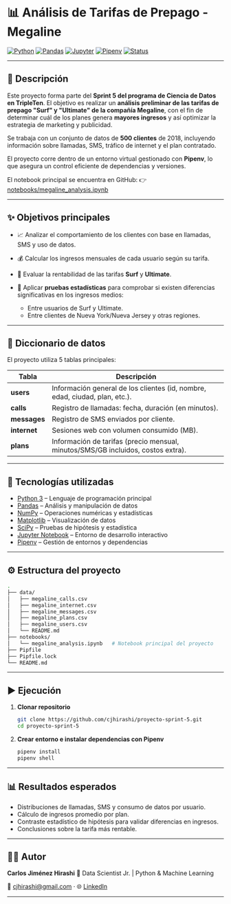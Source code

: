 # 📊 Análisis de Tarifas de Prepago - Megaline

[![Python](https://img.shields.io/badge/Python-3.x-blue?logo=python)](https://www.python.org/)
[![Pandas](https://img.shields.io/badge/Pandas-Data%20Analysis-green?logo=pandas)](https://pandas.pydata.org/)
[![Jupyter](https://img.shields.io/badge/Jupyter-Notebook-orange?logo=jupyter)](https://jupyter.org/)
[![Pipenv](https://img.shields.io/badge/Pipenv-Environment-lightgrey?logo=pypi)](https://pipenv.pypa.io/en/latest/)
[![Status](https://img.shields.io/badge/Project-Sprint%205-blueviolet)]()

---

## 🚀 Descripción

Este proyecto forma parte del **Sprint 5 del programa de Ciencia de Datos en TripleTen**.
El objetivo es realizar un **análisis preliminar de las tarifas de prepago "Surf" y "Ultimate" de la compañía Megaline**, con el fin de determinar cuál de los planes genera **mayores ingresos** y así optimizar la estrategia de marketing y publicidad.

Se trabaja con un conjunto de datos de **500 clientes** de 2018, incluyendo información sobre llamadas, SMS, tráfico de internet y el plan contratado.

El proyecto corre dentro de un entorno virtual gestionado con **Pipenv**, lo que asegura un control eficiente de dependencias y versiones.

El notebook principal se encuentra en GitHub:
👉 [notebooks/megaline\_analysis.ipynb](https://github.com/cjhirashi/proyecto-sprint-5/blob/main/notebooks/megaline_analysis.ipynb)

---

## ✨ Objetivos principales

* 📈 Analizar el comportamiento de los clientes con base en llamadas, SMS y uso de datos.
* 💰 Calcular los ingresos mensuales de cada usuario según su tarifa.
* 🧮 Evaluar la rentabilidad de las tarifas **Surf** y **Ultimate**.
* 🧪 Aplicar **pruebas estadísticas** para comprobar si existen diferencias significativas en los ingresos medios:

  * Entre usuarios de Surf y Ultimate.
  * Entre clientes de Nueva York/Nueva Jersey y otras regiones.

---

## 📂 Diccionario de datos

El proyecto utiliza 5 tablas principales:

| Tabla        | Descripción                                                                      |
| ------------ | -------------------------------------------------------------------------------- |
| **users**    | Información general de los clientes (id, nombre, edad, ciudad, plan, etc.).      |
| **calls**    | Registro de llamadas: fecha, duración (en minutos).                              |
| **messages** | Registro de SMS enviados por cliente.                                            |
| **internet** | Sesiones web con volumen consumido (MB).                                         |
| **plans**    | Información de tarifas (precio mensual, minutos/SMS/GB incluidos, costos extra). |

---

## 🧰 Tecnologías utilizadas

* [Python 3](https://www.python.org/) – Lenguaje de programación principal
* [Pandas](https://pandas.pydata.org/) – Análisis y manipulación de datos
* [NumPy](https://numpy.org/) – Operaciones numéricas y estadísticas
* [Matplotlib](https://matplotlib.org/) – Visualización de datos
* [SciPy](https://scipy.org/) – Pruebas de hipótesis y estadística
* [Jupyter Notebook](https://jupyter.org/) – Entorno de desarrollo interactivo
* [Pipenv](https://pipenv.pypa.io/en/latest/) – Gestión de entornos y dependencias

---

## ⚙️ Estructura del proyecto

```bash
.
├── data/
│   ├── megaline_calls.csv
│   ├── megaline_internet.csv
│   ├── megaline_messages.csv
│   ├── megaline_plans.csv
│   ├── megaline_users.csv
│   └── README.md
├── notebooks/
│   └── megaline_analysis.ipynb   # Notebook principal del proyecto
├── Pipfile
├── Pipfile.lock
└── README.md
```

---

## ▶️ Ejecución

1. **Clonar repositorio**

   ```bash
   git clone https://github.com/cjhirashi/proyecto-sprint-5.git
   cd proyecto-sprint-5
   ```

2. **Crear entorno e instalar dependencias con Pipenv**

   ```bash
   pipenv install
   pipenv shell
   ```


---

## 📊 Resultados esperados

* Distribuciones de llamadas, SMS y consumo de datos por usuario.
* Cálculo de ingresos promedio por plan.
* Contraste estadístico de hipótesis para validar diferencias en ingresos.
* Conclusiones sobre la tarifa más rentable.

---

## 👨‍💻 Autor

**Carlos Jiménez Hirashi**
💼 Data Scientist Jr. | Python & Machine Learning

📧 [cjhirashi@gmail.com](mailto:cjhirashi@gmail.com) · 🌐 [LinkedIn](https://www.linkedin.com/in/cjhirashi)

---
